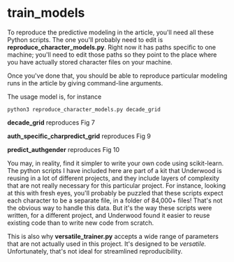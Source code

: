 train_models
============

To reproduce the predictive modeling in the article, you'll need all these Python scripts. The one you'll probably need to edit is **reproduce_character_models.py**. Right now it has paths specific to one machine; you'll need to edit those paths so they point to the place where you have actually stored character files on your machine.

Once you've done that, you should be able to reproduce particular modeling runs in the article by giving command-line arguments.

The usage model is, for instance

    python3 reproduce_character_models.py decade_grid

**decade_grid** reproduces Fig 7

**auth_specific_charpredict_grid** reproduces Fig 9

**predict_authgender** reproduces Fig 10

You may, in reality, find it simpler to write your own code using scikit-learn. The python scripts I have included here are part of a kit that Underwood is reusing in a lot of different projects, and they include layers of complexity that are not really necessary for this particular project. For instance, looking at this with fresh eyes, you'll probably be puzzled that these scripts expect each character to be a separate file, in a folder of 84,000+ files! That's not the obvious way to handle this data. But it's the way these scripts were written, for a different project, and Underwood found it easier to reuse existing code than to write new code from scratch.

This is also why **versatile_trainer.py** accepts a wide range of parameters that are not actually used in this project. It's designed to be *versatile.* Unfortunately, that's not ideal for streamlined reproducibility.